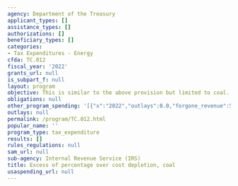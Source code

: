 ```yaml
---
agency: Department of the Treasury
applicant_types: []
assistance_types: []
authorizations: []
beneficiary_types: []
categories:
- Tax Expenditures - Energy
cfda: TC.012
fiscal_year: '2022'
grants_url: null
is_subpart_f: null
layout: program
objective: This is similar to the above provision but limited to coal.
obligations: null
other_program_spending: '[{"x":"2022","outlays":0.0,"forgone_revenue":50000000.0},{"x":"2023","outlays":0.0,"forgone_revenue":90000000.0},{"x":"2024","outlays":0.0,"forgone_revenue":90000000.0}]'
outlays: null
permalink: /program/TC.012.html
popular_name: ''
program_type: tax_expenditure
results: []
rules_regulations: null
sam_url: null
sub-agency: Internal Revenue Service (IRS)
title: Excess of percentage over cost depletion, coal
usaspending_url: null
---
```

